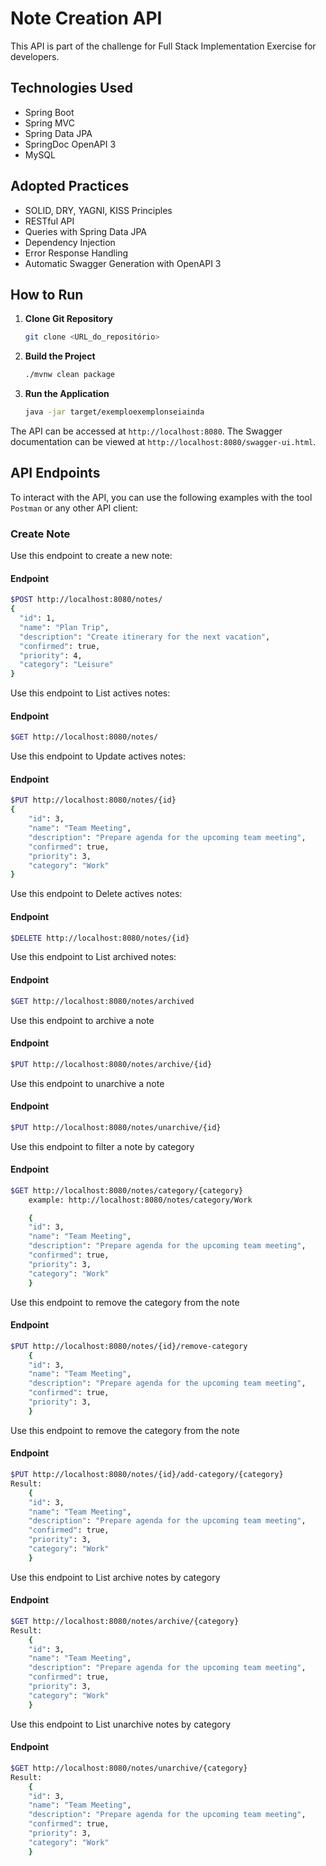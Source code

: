 # Note Creation API

This API is part of the challenge for Full Stack Implementation Exercise for developers.


## Technologies Used

- Spring Boot
- Spring MVC
- Spring Data JPA
- SpringDoc OpenAPI 3
- MySQL

## Adopted Practices

- SOLID, DRY, YAGNI, KISS Principles
- RESTful API
- Queries with Spring Data JPA
- Dependency Injection
- Error Response Handling
- Automatic Swagger Generation with OpenAPI 3

## How to Run

1. **Clone Git Repository**
    ```bash
    git clone <URL_do_repositório>
    ```

2. **Build the Project**
    ```bash
    ./mvnw clean package
    ```

3. **Run the Application**
    ```bash
    java -jar target/exemploexemplonseiainda
    ```

The API can be accessed at `http://localhost:8080`. The Swagger documentation can be viewed at `http://localhost:8080/swagger-ui.html`.

## API Endpoints

To interact with the API, you can use the following examples with the tool `Postman` or any other API client:

### Create Note

Use this endpoint to create a new note:

#### Endpoint
```bash
$POST http://localhost:8080/notes/
{
  "id": 1,
  "name": "Plan Trip",
  "description": "Create itinerary for the next vacation",
  "confirmed": true,
  "priority": 4,
  "category": "Leisure"
}
```
Use this endpoint to List actives notes:

#### Endpoint
```bash
$GET http://localhost:8080/notes/
```

Use this endpoint to Update actives notes:

#### Endpoint
```bash
$PUT http://localhost:8080/notes/{id}
{
    "id": 3,
    "name": "Team Meeting",
    "description": "Prepare agenda for the upcoming team meeting",
    "confirmed": true,
    "priority": 3,
    "category": "Work"
}
```
Use this endpoint to Delete actives notes:

#### Endpoint
```bash
$DELETE http://localhost:8080/notes/{id}
```

Use this endpoint to List archived notes:

#### Endpoint
```bash
$GET http://localhost:8080/notes/archived
```

Use this endpoint to archive a note

#### Endpoint
```bash
$PUT http://localhost:8080/notes/archive/{id}
```
Use this endpoint to unarchive a note

#### Endpoint
```bash
$PUT http://localhost:8080/notes/unarchive/{id}
```

Use this endpoint to filter a note by category

#### Endpoint
```bash
$GET http://localhost:8080/notes/category/{category}
    example: http://localhost:8080/notes/category/Work

    {
    "id": 3,
    "name": "Team Meeting",
    "description": "Prepare agenda for the upcoming team meeting",
    "confirmed": true,
    "priority": 3,
    "category": "Work"
    }
```
Use this endpoint to remove the category from the note

#### Endpoint
```bash
$PUT http://localhost:8080/notes/{id}/remove-category
    {
    "id": 3,
    "name": "Team Meeting",
    "description": "Prepare agenda for the upcoming team meeting",
    "confirmed": true,
    "priority": 3,
    }
```

Use this endpoint to remove the category from the note

#### Endpoint
```bash
$PUT http://localhost:8080/notes/{id}/add-category/{category}
Result:
    {
    "id": 3,
    "name": "Team Meeting",
    "description": "Prepare agenda for the upcoming team meeting",
    "confirmed": true,
    "priority": 3,
    "category": "Work"
    }
```

Use this endpoint to List archive notes by category
#### Endpoint
```bash
$GET http://localhost:8080/notes/archive/{category}
Result:
    {
    "id": 3,
    "name": "Team Meeting",
    "description": "Prepare agenda for the upcoming team meeting",
    "confirmed": true,
    "priority": 3,
    "category": "Work"
    }
```

Use this endpoint to List unarchive notes by category
#### Endpoint
```bash
$GET http://localhost:8080/notes/unarchive/{category}
Result:
    {
    "id": 3,
    "name": "Team Meeting",
    "description": "Prepare agenda for the upcoming team meeting",
    "confirmed": true,
    "priority": 3,
    "category": "Work"
    }
```


















